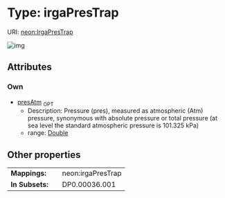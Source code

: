 
# Type: irgaPresTrap




URI: [neon:IrgaPresTrap](https://data.neonscience.org/IrgaPresTrap)


![img](http://yuml.me/diagram/nofunky;dir:TB/class/[IrgaPresTrap&#124;presAtm:double%20%3F])

## Attributes


### Own

 * [presAtm](presAtm.md)  <sub>OPT</sub>
    * Description: Pressure (pres), measured as atmospheric (Atm) pressure, synonymous with absolute pressure or total pressure (at sea level the standard atmospheric pressure is 101.325 kPa)
    * range: [Double](types/Double.md)

## Other properties

|  |  |  |
| --- | --- | --- |
| **Mappings:** | | neon:irgaPresTrap |
| **In Subsets:** | | DP0.00036.001 |

